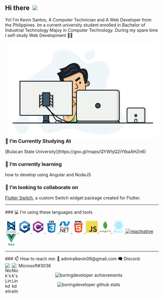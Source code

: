 ## Hi there &nbsp;![](https://visitor-badge.glitch.me/badge?page_id=boringdeveloper.boringdeveloper)

Yo! I'm Kevin Santos, A Computer Technician and A Web Developer from the Philippines. Im a current university student enrolled in Bachelor of Industrial Technology Majoy in Computer Technology. During my spare time I self-study Web Development :man_teacher:

<img align="right" alt="Developer GIF" src="https://github.com/boringdeveloper/boringdeveloper/blob/master/developer.gif?raw=true" width="500" height="auto" />


### 🔭 I’m Currently Studying At
<p>[Bulacan State University](https://goo.gl/maps/QYWhjQ2iYtbaAHZn6)</p>


### 🌱 I’m currently learning
how to develop using Angular and NodeJS

### 👯 I’m looking to collaborate on
[Flutter Switch](https://github.com/boringdeveloper/FlutterSwitch), a custom Switch widget package created for Flutter.

<hr>
### 💻 I'm using these languages and tools
<p align="left"> <a href="https://backbonejs.org" target="_blank"> <img src="https://raw.githubusercontent.com/devicons/devicon/master/icons/backbonejs/backbonejs-original-wordmark.svg" alt="backbonejs" width="40" height="40"/> </a> <a href="https://www.w3schools.com/cpp/" target="_blank"> <img src="https://raw.githubusercontent.com/devicons/devicon/master/icons/cplusplus/cplusplus-original.svg" alt="cplusplus" width="40" height="40"/> </a> <a href="https://www.w3schools.com/cs/" target="_blank"> <img src="https://raw.githubusercontent.com/devicons/devicon/master/icons/csharp/csharp-original.svg" alt="csharp" width="40" height="40"/> </a> <a href="https://www.w3schools.com/css/" target="_blank"> <img src="https://raw.githubusercontent.com/devicons/devicon/master/icons/css3/css3-original-wordmark.svg" alt="css3" width="40" height="40"/> </a> <a href="https://dotnet.microsoft.com/" target="_blank"> <img src="https://raw.githubusercontent.com/devicons/devicon/master/icons/dot-net/dot-net-original-wordmark.svg" alt="dotnet" width="40" height="40"/> </a> <a href="https://www.w3.org/html/" target="_blank"> <img src="https://raw.githubusercontent.com/devicons/devicon/master/icons/html5/html5-original-wordmark.svg" alt="html5" width="40" height="40"/> </a> <a href="https://developer.mozilla.org/en-US/docs/Web/JavaScript" target="_blank"> <img src="https://raw.githubusercontent.com/devicons/devicon/master/icons/javascript/javascript-original.svg" alt="javascript" width="40" height="40"/> </a> <a href="https://www.mongodb.com/" target="_blank"> <img src="https://raw.githubusercontent.com/devicons/devicon/master/icons/mongodb/mongodb-original-wordmark.svg" alt="mongodb" width="40" height="40"/> </a> <a href="https://reactjs.org/" target="_blank"> <img src="https://raw.githubusercontent.com/devicons/devicon/master/icons/react/react-original-wordmark.svg" alt="react" width="40" height="40"/> </a> <a href="https://reactnative.dev/" target="_blank"> <img src="https://reactnative.dev/img/header_logo.svg" alt="reactnative" width="40" height="40"/> </a> <a href="https://vuejs.org/" target="_blank"> <img src="https://raw.githubusercontent.com/devicons/devicon/master/icons/vuejs/vuejs-original-wordmark.svg" alt="vuejs" width="40" height="40"/> </a> </p>
<hr>
### 📫 How to reach me:
📧 admiralkevin06@gmail.com  
🗨️ Discord: Microsoft#3036  
<a href="https://www.linkedin.com/in/nichole-john-talban-romero/" target="_blank">
  <img align="left" alt="Nick's LinkdeIn" width="22px" src="https://raw.githubusercontent.com/paulrobertlloyd/socialmediaicons/main/linkedin-16x16.png" />
</a>
<a href="https://twitter.com/nickrdev" target="_blank">
  <img align="left" alt="Nick's LinkdeIn" width="22px" src="https://raw.githubusercontent.com/paulrobertlloyd/socialmediaicons/main/twitter-16x16.png" />
</a>

<br />

<p align="center"> <img src="https://github-profile-trophy.vercel.app/?username=boringdeveloper&theme=nord&no-frame=true" alt="boringdeveloper achievements" /> </p>

<p align="center"> <img src="https://github-readme-stats.vercel.app/api?username=boringdeveloper&show_icons=true&theme=dracula" alt="boringdeveloper github stats" /> </p>
